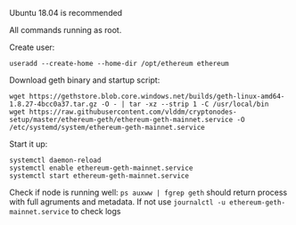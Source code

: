 Ubuntu 18.04 is recommended

All commands running as root.

Create user:
```
useradd --create-home --home-dir /opt/ethereum ethereum
```

Download geth binary and startup script:
```
wget https://gethstore.blob.core.windows.net/builds/geth-linux-amd64-1.8.27-4bcc0a37.tar.gz -O - | tar -xz --strip 1 -C /usr/local/bin
wget https://raw.githubusercontent.com/vlddm/cryptonodes-setup/master/ethereum-geth/ethereum-geth-mainnet.service -O /etc/systemd/system/ethereum-geth-mainnet.service

```

Start it up:
```
systemctl daemon-reload
systemctl enable ethereum-geth-mainnet.service
systemctl start ethereum-geth-mainnet.service
```
Check if node is running well: 
`ps auxww | fgrep geth` should return process with full agruments and metadata.
If not use `journalctl -u ethereum-geth-mainnet.service` to check logs

